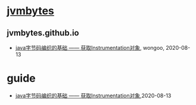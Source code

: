 # [jvmbytes](http://jvmbytes.com)

## jvmbytes.github.io
* [java字节码编织的基础 —— 获取Instrumentation对象](/jvmbytes-agent-guide), wongoo, 2020-08-13
# guide
* [java字节码编织的基础 —— 获取Instrumentation对象](/jvmbytes-agent-guide),2020-08-13
